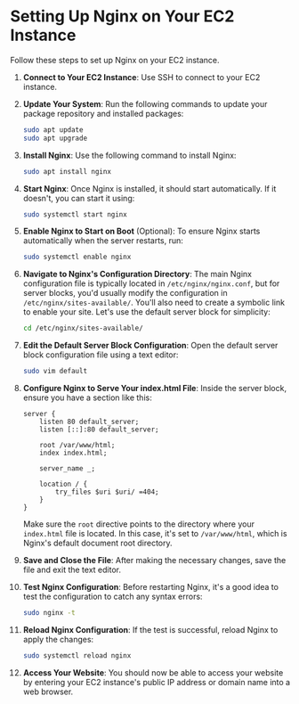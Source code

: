 # Setting Up Nginx on Your EC2 Instance

Follow these steps to set up Nginx on your EC2 instance.

1. **Connect to Your EC2 Instance**: Use SSH to connect to your EC2 instance.

2. **Update Your System**: Run the following commands to update your package repository and installed packages:

    ```bash
    sudo apt update
    sudo apt upgrade
    ```

3. **Install Nginx**: Use the following command to install Nginx:

    ```bash
    sudo apt install nginx
    ```

4. **Start Nginx**: Once Nginx is installed, it should start automatically. If it doesn't, you can start it using:

    ```bash
    sudo systemctl start nginx
    ```

5. **Enable Nginx to Start on Boot** (Optional): To ensure Nginx starts automatically when the server restarts, run:

    ```bash
    sudo systemctl enable nginx
    ```

6. **Navigate to Nginx's Configuration Directory**: The main Nginx configuration file is typically located in `/etc/nginx/nginx.conf`, but for server blocks, you'd usually modify the configuration in `/etc/nginx/sites-available/`. You'll also need to create a symbolic link to enable your site. Let's use the default server block for simplicity:

    ```bash
    cd /etc/nginx/sites-available/
    ```

7. **Edit the Default Server Block Configuration**: Open the default server block configuration file using a text editor:

    ```bash
    sudo vim default
    ```

8. **Configure Nginx to Serve Your index.html File**: Inside the server block, ensure you have a section like this:

    ```nginx
    server {
        listen 80 default_server;
        listen [::]:80 default_server;

        root /var/www/html;
        index index.html;

        server_name _;

        location / {
            try_files $uri $uri/ =404;
        }
    }
    ```

    Make sure the `root` directive points to the directory where your `index.html` file is located. In this case, it's set to `/var/www/html`, which is Nginx's default document root directory.

9. **Save and Close the File**: After making the necessary changes, save the file and exit the text editor.

10. **Test Nginx Configuration**: Before restarting Nginx, it's a good idea to test the configuration to catch any syntax errors:

    ```bash
    sudo nginx -t
    ```

11. **Reload Nginx Configuration**: If the test is successful, reload Nginx to apply the changes:

    ```bash
    sudo systemctl reload nginx
    ```

12. **Access Your Website**: You should now be able to access your website by entering your EC2 instance's public IP address or domain name into a web browser.
